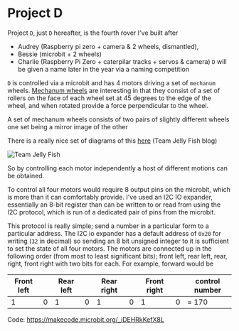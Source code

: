 # Project D

Project `D`, just `D` hereafter, is the fourth rover I've built after 
 * Audrey (Raspberry pi zero + camera & 2 wheels, dismantled), 
 * Bessie (microbit + 2 wheels)
 * Charlie (Raspberry Pi Zero + caterpilar tracks + servos & camera)
`D` will be given a name later in the year via a naming competition

`D` is controlled via a microbit and has 4 motors driving a set of ``mechanum`` wheels.
[Mechanum wheels](https://en.wikipedia.org/wiki/Mecanum_wheel) are interesting in that they 
consist of a set of rollers on the face of each wheel set at 45 degrees to the edge of the
wheel, and when rotated provide a force perpendicular to the wheel.

A set of mechanum wheels consists of two pairs of slightly different wheels one set being a mirror 
image of the other

There is a really nice set of diagrams of this [here](https://jellyfishbbhs.com/2018/11/30/mecanum-wheels/) (Team Jelly Fish blog)

![](https://jellyfishbbhs.com/wp-content/uploads/2018/11/mecanum1-1-e1548174009492.png "Team Jelly Fish ")

So by controlling each motor independently a host of different motions can be obtained.

To control all four motors would require 8 output pins on the microbit, which is more than it can comfortably provide. I've used an
I2C IO expander, essentially an 8-bit register than can be written to or read from using the I2C protocol, which is run of a dedicated
pair of pins from the microbit.

This protocol is really simple; send a number in a particular form to a particular address. The I2C io expander has a default address of
`0x20` for writing (`32` in decimal) so sending an 8 bit unsigned integer to it is sufficient to set the state of all four motors.
The motors are connected up in the following order (from most to least significant bits); front left, rear left, rear, right, front right
with two bits for each. For example, forward would be

 | Front left |     | Rear left |     | Rear right |     | Front right |     | control number  |
 | ---------- | --- | --------- | --- | ---------- | --- | ----------- | --- | --------------- |
 | 1          | 0   | 1         | 0   | 1          | 0   | 1           | 0   | = 170           |


Code: https://makecode.microbit.org/_iDEHRkKefX8L

<!---
<div style="position:relative;height:calc(300px + 5em);width:100%;overflow:hidden;"><iframe style="position:absolute;top:0;left:0;width:100%;height:100%;" src="https://makecode.microbit.org/---codeembed#pub:_iDEHRkKefX8L" allowfullscreen="allowfullscreen" frameborder="0" sandbox="allow-scripts allow-same-origin"></iframe></div>
---!>
